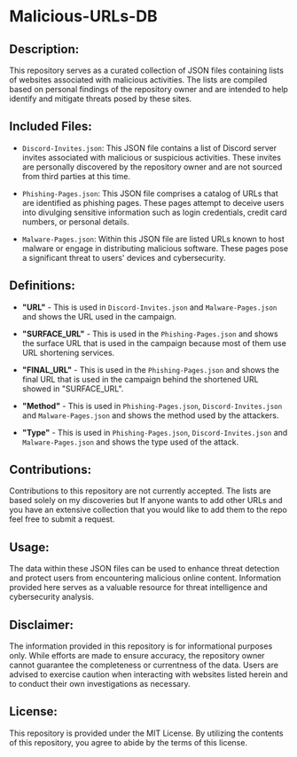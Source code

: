 # Malicious-URLs-DB

## Description:

This repository serves as a curated collection of JSON files containing lists of websites associated with malicious activities. The lists are compiled based on personal findings of the repository owner and are intended to help identify and mitigate threats posed by these sites.

## Included Files:

- `Discord-Invites.json`: This JSON file contains a list of Discord server invites associated with malicious or suspicious activities. These invites are personally discovered by the repository owner and are not sourced from third parties at this time.

- `Phishing-Pages.json`: This JSON file comprises a catalog of URLs that are identified as phishing pages. These pages attempt to deceive users into divulging sensitive information such as login credentials, credit card numbers, or personal details.

- `Malware-Pages.json`: Within this JSON file are listed URLs known to host malware or engage in distributing malicious software. These pages pose a significant threat to users' devices and cybersecurity.

## Definitions:

- **"URL"** - This is used in `Discord-Invites.json` and `Malware-Pages.json` and shows the URL used in the campaign.

- **"SURFACE_URL"** - This is used in the `Phishing-Pages.json` and shows the surface URL that is used in the campaign because most of them use URL shortening services.

- **"FINAL_URL"** - This is used in the `Phishing-Pages.json` and shows the final URL that is used in the campaign behind the shortened URL showed in "SURFACE_URL".

- **"Method"** - This is used in `Phishing-Pages.json`, `Discord-Invites.json` and `Malware-Pages.json` and shows the method used by the attackers.

- **"Type"** - This is used in `Phishing-Pages.json`, `Discord-Invites.json` and `Malware-Pages.json` and shows the type used of the attack.

## Contributions:

Contributions to this repository are not currently accepted. The lists are based solely on my discoveries but If anyone wants to add other URLs and you have an extensive collection that you would like to add them to the repo feel free to submit a request.

## Usage:

The data within these JSON files can be used to enhance threat detection and protect users from encountering malicious online content. Information provided here serves as a valuable resource for threat intelligence and cybersecurity analysis.

## Disclaimer:

The information provided in this repository is for informational purposes only. While efforts are made to ensure accuracy, the repository owner cannot guarantee the completeness or currentness of the data. Users are advised to exercise caution when interacting with websites listed herein and to conduct their own investigations as necessary.

## License:

This repository is provided under the MIT License. By utilizing the contents of this repository, you agree to abide by the terms of this license.
